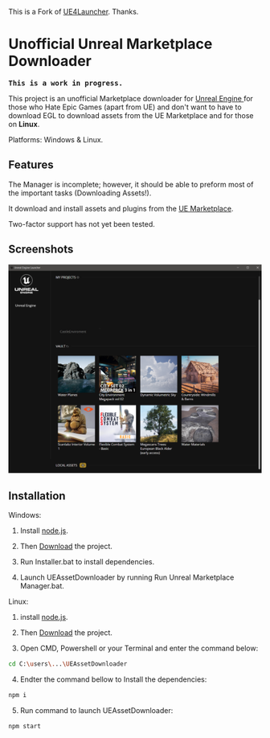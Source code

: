 This is a Fork of <a href="https://github.com/nmrugg/UE4Launcher">UE4Launcher</a>.
Thanks.

<h1>Unofficial Unreal Marketplace Downloader</h1>

<strong><pre>This is a work in progress.</pre></strong>

This project is an unofficial Marketplace downloader for <a href="https://www.unrealengine.com/">Unreal Engine </a> for those who Hate Epic Games (apart from UE) and don't want to have to download EGL to download assets from the UE Marketplace and for those on <strong>Linux</strong>.

Platforms: Windows & Linux.

<h2>Features</h2>

The Manager is incomplete; however, it should be able to preform most of the important tasks (Downloading Assets!).

It download and install assets and plugins from the <a href="https://www.unrealengine.com/marketplace/en-US/store">UE Marketplace</a>.

Two-factor support has not yet been tested.


<h2>Screenshots</h2>

![Alt Add Assets Menu](docs/images/2-asset-menu.jpg)


<h2>Installation</h2>
Windows:

1. Install <a href=https://nodejs.org/en/download/>node.js</a>.

2. Then <a href="https://github.com/JMBROGB666/UEAssetDownloader/archive/refs/heads/master.zip">Download</a> the project.

3. Run Installer.bat to install dependencies.

4. Launch UEAssetDownloader by running Run Unreal Marketplace Manager.bat.

Linux:
1. install <a href=https://nodejs.org/en/download/>node.js</a>.

2. Then <a href="https://github.com/JMBROGB666/UEAssetDownloader/archive/refs/heads/master.zip">Download</a> the project.

3. Open CMD, Powershell or your Terminal and enter the command below:
```bash
cd C:\users\...\UEAssetDownloader
```

4. Endter the command bellow to Install the dependencies:
```bash
npm i
```

5. Run command to launch UEAssetDownloader:
```bash
npm start
```

